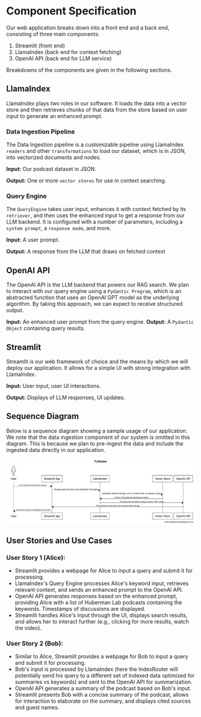 # Component Specification

Our web application breaks down into a front end and a back end, consisting of three main components:

1. Streamlit (front end)
2. LlamaIndex (back end for context fetching)
3. OpenAI API (back end for LLM service)

Breakdowns of the components are given in the following sections.

## LlamaIndex

LlamaIndex plays two roles in our software. It loads the data into a vector store and then retrieves chunks of that data from the store based on user input to generate an enhanced prompt.

### Data Ingestion Pipeline

The Data Ingestion pipeline is a customizable pipeline using LlamaIndex `readers` and other `transformations` to load our dataset, which is in JSON, into vectorized documents and nodes. 

**Input:** Our podcast dataset in JSON.

**Output:** One or more `vector stores` for use in context searching. 

### Query Engine

The `QueryEngine` takes user input, enhances it with context fetched by its `retriever`, and then uses the enhanced input to get a response from our LLM backend. It is configured with a number of parameters, including a `system prompt`, a `response mode`, and more.

**Input:** A user prompt.

**Output:** A response from the LLM that draws on fetched context

## OpenAI API

The OpenAI API is the LLM backend that powers our RAG search. We plan to interact with our query engine using a `Pydantic Program`, which is an abstracted function that uses an OpenAI GPT model as the underlying algorithm. By taking this approach, we can expect to receive structured output. 

**Input:** An enhanced user prompt from the query engine.
**Output:** A `Pydantic Object` containing query results. 

## Streamlit

Streamlit is our web framework of choice and the means by which we will deploy our application. It allows for a simple UI with strong integration with LlamaIndex. 

**Input:** User input, user UI interactions.

**Output:** Displays of LLM responses, UI updates.

## Sequence Diagram

Below is a sequence diagram showing a sample usage of our application. We note that the data ingestion component of our system is omitted in this diagram. This is because we plan to pre-ingest the data and include the ingested data directly in our application. 

![seq](sequence_diagram.png "Sequence Diagram for Sample Usage")

## User Stories and Use Cases

### User Story 1 (Alice):
- Streamlit provides a webpage for Alice to input a query and submit it for processing.
- LlamaIndex's Query Engine processes Alice's keyword input, retrieves relevant context, and sends an enhanced prompt to the OpenAI API.
- OpenAI API generates responses based on the enhanced prompt, providing Alice with a list of Huberman Lab podcasts containing the keywords. Timestamps of discussions are displayed.
- Streamlit handles Alice's input through the UI, displays search results, and allows her to interact further (e.g., clicking for more results, watch the video).

### User Story 2 (Bob):
- Similar to Alice, Streamlit provides a webpage for Bob to input a query and submit it for processing.
- Bob's input is processed by LlamaIndex (here the IndexRouter will potentially send his query to a different set of indexed data optimized for summaries vs keywords) and sent to the OpenAI API for summarization.
- OpenAI API generates a summary of the podcast based on Bob's input.
- Streamlit presents Bob with a concise summary of the podcast, allows for interaction to elaborate on the summary, and displays cited sources and guest names.

